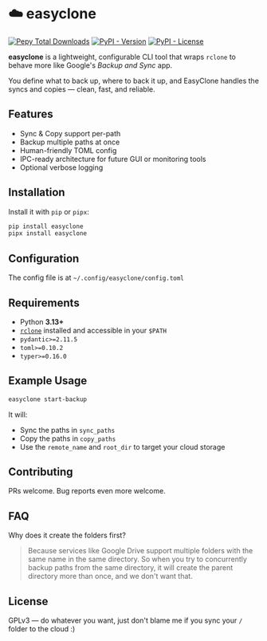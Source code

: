 # ☁️ easyclone

[![Pepy Total Downloads](https://img.shields.io/pepy/dt/easyclone)](https://pypi.org/project/easyclone/) [![PyPI - Version](https://img.shields.io/pypi/v/easyclone)](https://pypi.org/project/easyclone/) [![PyPI - License](https://img.shields.io/pypi/l/easyclone)](https://pypi.org/project/easyclone/)

**easyclone** is a lightweight, configurable CLI tool that wraps `rclone` to behave more like Google's *Backup and Sync* app.

You define what to back up, where to back it up, and EasyClone handles the syncs and copies — clean, fast, and reliable.

## Features

* Sync & Copy support per-path
* Backup multiple paths at once
* Human-friendly TOML config
* IPC-ready architecture for future GUI or monitoring tools
* Optional verbose logging

## Installation

Install it with `pip` or `pipx`:

```bash
pip install easyclone
pipx install easyclone
```

## Configuration

The config file is at `~/.config/easyclone/config.toml` 

## Requirements

* Python **3.13+**
* [`rclone`](https://rclone.org/) installed and accessible in your `$PATH`
* `pydantic>=2.11.5`
* `toml>=0.10.2`
* `typer>=0.16.0`

## Example Usage

```bash
easyclone start-backup
```

It will:

* Sync the paths in `sync_paths`
* Copy the paths in `copy_paths`
* Use the `remote_name` and `root_dir` to target your cloud storage

## Contributing

PRs welcome. Bug reports even more welcome.

## FAQ

Why does it create the folders first?
> Because services like Google Drive support multiple folders with the same name in the same directory. So when you try to concurrently backup paths from the same directory, it will create the parent directory more than once, and we don't want that.

## License

GPLv3 — do whatever you want, just don't blame me if you sync your `/` folder to the cloud :)

